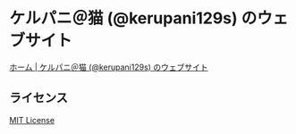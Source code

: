 # ケルパニ＠猫 (@kerupani129s) のウェブサイト

[ホーム | ケルパニ＠猫 (@kerupani129s) のウェブサイト](https://kerupani129s.github.io/)

## ライセンス

[MIT License](LICENSE)

